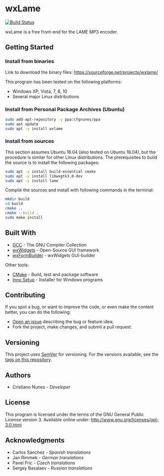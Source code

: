 # wxLame

[![Build Status](https://travis-ci.org/cfgnunes/wxlame.svg?branch=master)](https://travis-ci.org/cfgnunes/wxlame)

wxLame is a free front-end for the LAME MP3 encoder.

## Getting Started

### Install from binaries

Link to download the binary files: <https://sourceforge.net/projects/wxlame/>

This program has been tested on the following platforms:

* Windows XP, Vista, 7, 8, 10
* Several major Linux distributions

### Install from Personal Package Archives (Ubuntu)

```sh
sudo add-apt-repository -y ppa:cfgnunes/ppa
sudo apt update
sudo apt -y install wxlame
```

### Install from sources

This section assumes Ubuntu 16.04 (also tested on Ubuntu 18.04), but the procedure is similar for other Linux distributions. The prerequisites to build the source is to install the following packages:

```sh
sudo apt -y install build-essential cmake
sudo apt -y install libwxgtk3.0-dev
sudo apt -y install lame
```

Compile the sources and install with following commands in the terminal:

```sh
mkdir build
cd build
cmake ..
cmake --build .
sudo make install
```

## Built With

* [GCC](https://gcc.gnu.org/) - The GNU Compiler Collection
* [wxWidgets](https://www.wxwidgets.org/) - Open-Source GUI framework
* [wxFormBuilder](https://github.com/wxFormBuilder/) - wxWidgets GUI-builder

Other tools:

* [CMake](https://cmake.org/) - Build, test and package software
* [Inno Setup](http://www.jrsoftware.org/isinfo.php) - Installer for Windows programs

## Contributing

If you spot a bug, or want to improve the code, or even make the content better, you can do the following:

* [Open an issue](https://github.com/cfgnunes/wxlame/issues/new) describing the bug or feature idea;
* Fork the project, make changes, and submit a pull request.

## Versioning

This project uses [SemVer](http://semver.org/) for versioning. For the versions available, see the [tags on this repository](https://github.com/cfgnunes/wxlame/tags).

## Authors

* Cristiano Nunes - *Developer*

## License

This program is licensed under the terms of the GNU General Public License version 3. Available online under:
<http://www.gnu.org/licenses/gpl-3.0.html>

## Acknowledgments

* Carlos Sánchez - *Spanish translations*
* Jan Rimmek - *German translations*
* Pavel Fric - *Czech translations*
* Sergey Basalaev - *Russian translations*
